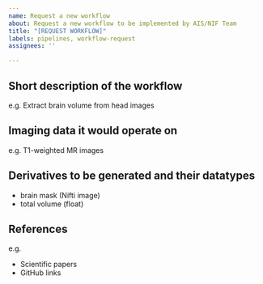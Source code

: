 ```yaml
---
name: Request a new workflow
about: Request a new workflow to be implemented by AIS/NIF Team
title: "[REQUEST WORKFLOW]"
labels: pipelines, workflow-request
assignees: ''

---
```


## Short description of the workflow

e.g. Extract brain volume from head images

## Imaging data it would operate on

e.g. T1-weighted MR images

## Derivatives to be generated and their datatypes

- brain mask (Nifti image)
- total volume (float)

## References

e.g.
- Scientific papers
- GitHub links
